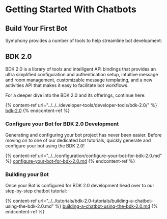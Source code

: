 # Getting Started With Chatbots

## Build Your First Bot

Symphony provides a number of tools to help streamline bot development:

## BDK 2.0

BDK 2.0 is a library of tools and intelligent API bindings that provides an ultra simplified configuration and authentication setup, intuitive message and room management, customizable message templating, and a new activities API that makes it easy to facilitate bot workflows. &#x20;

For a deeper dive into the BDK 2.0 and its offerings, continue here:

{% content-ref url="../../../developer-tools/developer-tools/bdk-2.0/" %}
[bdk-2.0](../../../developer-tools/developer-tools/bdk-2.0/)
{% endcontent-ref %}

### Configure your Bot for BDK 2.0 Development

Generating and configuring your bot project has never been easier.  Before moving on to one of our dedicated bot tutorials, quickly generate and configure your bot using the BDK 2.0!

{% content-ref url="../../configuration/configure-your-bot-for-bdk-2.0.md" %}
[configure-your-bot-for-bdk-2.0.md](../../configuration/configure-your-bot-for-bdk-2.0.md)
{% endcontent-ref %}

### Building your Bot <a href="#building-your-bot" id="building-your-bot"></a>

Once your Bot is configured for BDK 2.0 development head over to our step-by-step chatbot tutorial:

{% content-ref url="../../tutorials/bdk-2.0-tutorials/building-a-chatbot-using-the-bdk-2.0.md" %}
[building-a-chatbot-using-the-bdk-2.0.md](../../tutorials/bdk-2.0-tutorials/building-a-chatbot-using-the-bdk-2.0.md)
{% endcontent-ref %}
